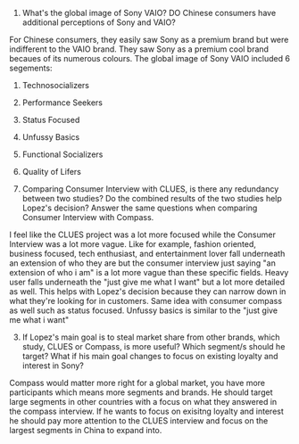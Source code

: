 
1. What's the global image of Sony VAIO? DO Chinese 
consumers have additional perceptions of Sony and 
VAIO?  

For Chinese consumers, they easily saw Sony as a premium brand but were indifferent to the VAIO brand. They saw Sony as a premium cool brand becaues of its numerous colours.
The global image of Sony VAIO included 6 segements:

1. Technosocializers 
2. Performance Seekers 
3. Status Focused 
4. Unfussy Basics 
5. Functional Socializers 
6. Quality of Lifers 


2. Comparing Consumer Interview with CLUES, is there any 
redundancy between two studies? Do the combined 
results of the two studies help Lopez's decision? Answer 
the same questions when comparing Consumer Interview 
with Compass.

I feel like the CLUES project was a lot more focused while the Consumer Interview was a lot more vague. Like for example, fashion oriented, business focused, tech enthusiast, and entertainment lover fall underneath an extension of who they are but the consumer interview just saying "an extension of who i am" is a lot more vague than these specific fields. Heavy user falls underneath the "just give me what I want" but a lot more detailed as well. This helps with Lopez's decision because they can narrow down in what they're looking for in customers. Same idea with consumer compass as well such as status focused. Unfussy basics is similar to the "just give me what i want"

3. If Lopez's main goal is to steal market share from other 
brands, which study, CLUES or Compass, is more useful? 
Which segment/s should he target? What if his main goal 
changes to focus on existing loyalty and interest in Sony? 

Compass would matter more right for a global market, you have more participants which means more segments and brands. He should target large segments in other countries with a focus on what they answered in the compass interview. If he wants to focus on exisitng loyalty and interest he should pay more attention to the CLUES interview and focus on the largest segments in China to expand into.

